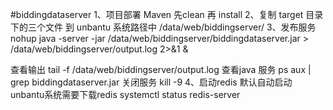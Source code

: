 #biddingdataserver
1、项目部署 Maven 先clean 再 install
2、复制 target 目录下的三个文件 到 unbantu 系统路径中  /data/web/biddingserver/
3、发布服务 
   nohup java -server -jar /data/web/biddingserver/biddingdataserver.jar > /data/web/biddingserver/output.log 2>&1 & 

   查看输出
   tail -f /data/web/biddingserver/output.log
   查看java 服务
    ps aux | grep biddingdataserver.jar
   关闭服务
    kill -9 <PID>
 4、启动redis  默认自动启动  unbantu系统需要下载redis 
    systemctl status redis-server
